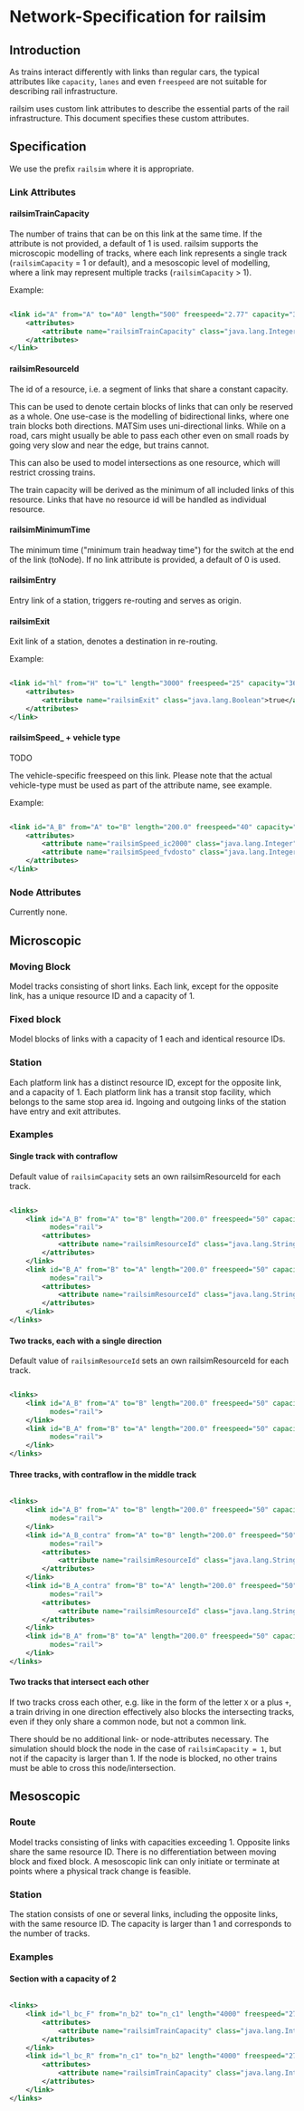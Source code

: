 # Network-Specification for railsim

## Introduction

As trains interact differently with links than regular cars, the typical attributes like `capacity`, `lanes` and even
`freespeed` are not suitable for describing rail infrastructure.

railsim uses custom link attributes to describe the essential parts of the rail infrastructure.
This document specifies these custom attributes.

## Specification

We use the prefix `railsim` where it is appropriate.

### Link Attributes

#### railsimTrainCapacity

The number of trains that can be on this link at the same time. If the attribute is not provided, a default of 1 is
used.
railsim supports the microscopic modelling of tracks, where each link represents a single track (`railsimCapacity` = 1
or default), and a mesoscopic level of modelling, where a link may represent multiple tracks (`railsimCapacity` > 1).

Example:

```xml

<link id="A" from="A" to="A0" length="500" freespeed="2.77" capacity="3600.0" permlanes="1" oneway="1" modes="rail">
	<attributes>
		<attribute name="railsimTrainCapacity" class="java.lang.Integer">3</attribute>
	</attributes>
</link>

```

#### railsimResourceId

The id of a resource, i.e. a segment of links that share a constant capacity.

This can be used to denote certain blocks of links that can only be reserved as a whole.
One use-case is the modelling of bidirectional links, where one train blocks both directions.
MATSim uses uni-directional links. While on a road, cars might usually be able to pass each other
even on small roads by going very slow and near the edge, but trains cannot.

This can also be used to model intersections as one resource, which will restrict crossing trains.

The train capacity will be derived as the minimum of all included links of this resource.
Links that have no resource id will be handled as individual resource.

#### railsimMinimumTime

The minimum time ("minimum train headway time") for the switch at the end of the link (toNode).
If no link attribute is provided, a default of 0 is used.

#### railsimEntry

Entry link of a station, triggers re-routing and serves as origin.

#### railsimExit

Exit link of a station, denotes a destination in re-routing.

Example:

```xml

<link id="hl" from="H" to="L" length="3000" freespeed="25" capacity="3600.0" permlanes="1" modes="rail">
	<attributes>
		<attribute name="railsimExit" class="java.lang.Boolean">true</attribute>
	</attributes>
</link>

```

#### railsimSpeed_ + vehicle type

TODO

The vehicle-specific freespeed on this link.
Please note that the actual vehicle-type must be used as part of the attribute name, see example.

Example:

```xml

<link id="A_B" from="A" to="B" length="200.0" freespeed="40" capacity="3600.0" permlanes="1" oneway="1" modes="rail">
	<attributes>
		<attribute name="railsimSpeed_ic2000" class="java.lang.Integer">44.444</attribute>
		<attribute name="railsimSpeed_fvdosto" class="java.lang.Integer">50.0</attribute>
	</attributes>
</link>

```

### Node Attributes

Currently none.

## Microscopic

### Moving Block

Model tracks consisting of short links. Each link, except for the opposite link, has a unique resource ID and a capacity
of 1.

### Fixed block

Model blocks of links with a capacity of 1 each and identical resource IDs.

### Station

Each platform link has a distinct resource ID, except for the opposite link, and a capacity of 1. Each platform link has
a transit stop facility, which belongs to the same stop area id. Ingoing and outgoing links of the station have entry
and exit attributes.

### Examples

#### Single track with contraflow

Default value of `railsimCapacity` sets an own railsimResourceId for each track.

```xml

<links>
	<link id="A_B" from="A" to="B" length="200.0" freespeed="50" capacity="3600.0" permlanes="1" oneway="1"
		  modes="rail">
		<attributes>
			<attribute name="railsimResourceId" class="java.lang.String">AB</attribute>
		</attributes>
	</link>
	<link id="B_A" from="B" to="A" length="200.0" freespeed="50" capacity="3600.0" permlanes="1" oneway="1"
		  modes="rail">
		<attributes>
			<attribute name="railsimResourceId" class="java.lang.String">AB</attribute>
		</attributes>
	</link>
</links>
```

#### Two tracks, each with a single direction

Default value of `railsimResourceId` sets an own railsimResourceId for each track.

```xml

<links>
	<link id="A_B" from="A" to="B" length="200.0" freespeed="50" capacity="3600.0" permlanes="1" oneway="1"
		  modes="rail">
	</link>
	<link id="B_A" from="B" to="A" length="200.0" freespeed="50" capacity="3600.0" permlanes="1" oneway="1"
		  modes="rail">
	</link>
</links>
```

#### Three tracks, with contraflow in the middle track

```xml

<links>
	<link id="A_B" from="A" to="B" length="200.0" freespeed="50" capacity="3600.0" permlanes="1" oneway="1"
		  modes="rail">
	</link>
	<link id="A_B_contra" from="A" to="B" length="200.0" freespeed="50" capacity="3600.0" permlanes="1" oneway="1"
		  modes="rail">
		<attributes>
			<attribute name="railsimResourceId" class="java.lang.String">AB</attribute>
		</attributes>
	</link>
	<link id="B_A_contra" from="B" to="A" length="200.0" freespeed="50" capacity="3600.0" permlanes="1" oneway="1"
		  modes="rail">
		<attributes>
			<attribute name="railsimResourceId" class="java.lang.String">AB</attribute>
		</attributes>
	</link>
	<link id="B_A" from="B" to="A" length="200.0" freespeed="50" capacity="3600.0" permlanes="1" oneway="1"
		  modes="rail">
	</link>
</links>
```

#### Two tracks that intersect each other

If two tracks cross each other, e.g. like in the form of the letter `X` or a plus `+`, a train driving in one direction
effectively also blocks the intersecting tracks, even if they only share a common node, but not a common link.

There should be no additional link- or node-attributes necessary. The simulation should block the node in the case of
`railsimCapacity = 1`, but not if the capacity is larger than 1. If the node is blocked, no other trains must be able
to cross this node/intersection.

## Mesoscopic

### Route

Model tracks consisting of links with capacities exceeding 1. Opposite links share the same resource ID. There is no
differentiation between moving block and fixed block. A mesoscopic link can only initiate or terminate at points where a
physical track change is feasible.

### Station

The station consists of one or several links, including the opposite links, with the same resource ID. The capacity is
larger than 1 and corresponds to the number of tracks.

### Examples

#### Section with a capacity of 2

```xml

<links>
	<link id="l_bc_F" from="n_b2" to="n_c1" length="4000" freespeed="27.777" capacity="3600.0" permlanes="1" modes="rail">
		<attributes>
			<attribute name="railsimTrainCapacity" class="java.lang.Integer">2</attribute>
		</attributes>
	</link>
	<link id="l_bc_R" from="n_c1" to="n_b2" length="4000" freespeed="27.777" capacity="3600.0" permlanes="1" modes="rail">
		<attributes>
			<attribute name="railsimTrainCapacity" class="java.lang.Integer">2</attribute>
		</attributes>
	</link>
</links>
```
